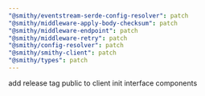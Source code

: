 ```yaml
---
"@smithy/eventstream-serde-config-resolver": patch
"@smithy/middleware-apply-body-checksum": patch
"@smithy/middleware-endpoint": patch
"@smithy/middleware-retry": patch
"@smithy/config-resolver": patch
"@smithy/smithy-client": patch
"@smithy/types": patch
---
```


add release tag public to client init interface components
